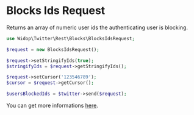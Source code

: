 # Blocks Ids Request

Returns an array of numeric user ids the authenticating user is blocking.

``` php
use Widop\Twitter\Rest\Blocks\BlocksIdsRequest;

$request = new BlocksIdsRequest();

$request->setStringifyIds(true);
$stringifyIds = $request->getStringifyIds();

$request->setCursor('123546789');
$cursor = $request->getCursor();

$usersBlockedIds = $twitter->send($request);
```

You can get more informations [here](https://dev.twitter.com/docs/api/1.1/get/blocks/ids).
